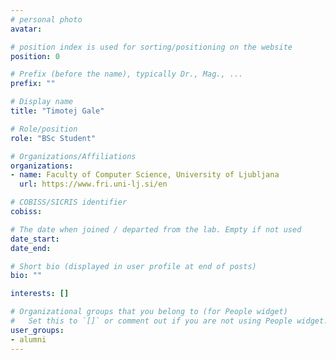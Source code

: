 ```yaml
---
# personal photo
avatar:

# position index is used for sorting/positioning on the website
position: 0

# Prefix (before the name), typically Dr., Mag., ...
prefix: ""

# Display name
title: "Timotej Gale"

# Role/position
role: "BSc Student"

# Organizations/Affiliations
organizations:
- name: Faculty of Computer Science, University of Ljubljana
  url: https://www.fri.uni-lj.si/en

# COBISS/SICRIS identifier
cobiss:

# The date when joined / departed from the lab. Empty if not used
date_start:
date_end: 

# Short bio (displayed in user profile at end of posts)
bio: ""

interests: []

# Organizational groups that you belong to (for People widget)
#   Set this to `[]` or comment out if you are not using People widget.
user_groups:
- alumni
---
```

